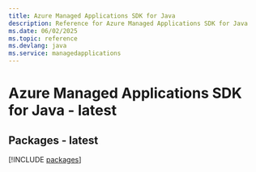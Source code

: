 ```yaml
---
title: Azure Managed Applications SDK for Java
description: Reference for Azure Managed Applications SDK for Java
ms.date: 06/02/2025
ms.topic: reference
ms.devlang: java
ms.service: managedapplications
---
```

# Azure Managed Applications SDK for Java - latest
## Packages - latest
[!INCLUDE [packages](managed-applications-index.md)]